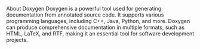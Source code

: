 About Doxygen
Doxygen is a powerful tool used for generating documentation from annotated source code. It supports various programming languages, including C++, Java, Python, and more. Doxygen can produce comprehensive documentation in multiple formats, such as HTML, LaTeX, and RTF, making it an essential tool for software development projects.
